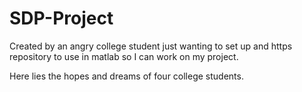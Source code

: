 # SDP-Project

Created by an angry college student just wanting to set up and https repository to use in matlab so I can work on my project.

Here lies the hopes and dreams of four college students. 
